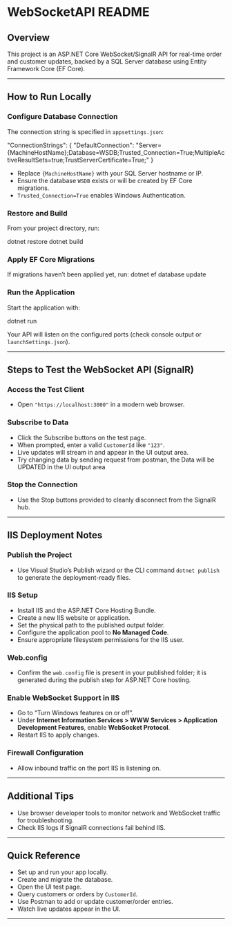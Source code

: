 # WebSocketAPI README

## Overview

This project is an ASP.NET Core WebSocket/SignalR API for real-time order and customer updates, backed by a SQL Server database using Entity Framework Core (EF Core).

---

## How to Run Locally

### Configure Database Connection

The connection string is specified in `appsettings.json`:

"ConnectionStrings": {
"DefaultConnection": "Server={MachineHostName};Database=WSDB;Trusted_Connection=True;MultipleActiveResultSets=true;TrustServerCertificate=True;"
}


- Replace `{MachineHostName}` with your SQL Server hostname or IP.
- Ensure the database `WSDB` exists or will be created by EF Core migrations.
- `Trusted_Connection=True` enables Windows Authentication.

### Restore and Build

From your project directory, run:

dotnet restore
dotnet build


### Apply EF Core Migrations

If migrations haven’t been applied yet, run:
dotnet ef database update



### Run the Application

Start the application with:

dotnet run



Your API will listen on the configured ports (check console output or `launchSettings.json`).

---

## Steps to Test the WebSocket API (SignalR)

### Access the Test Client

- Open `"https://localhost:3000"` in a modern web browser.

### Subscribe to Data

- Click the Subscribe buttons on the test page.
- When prompted, enter a valid `CustomerId` like `"123"`.
- Live updates will stream in and appear in the UI output area.
- Try changing data by sending request from postman, the Data will be UPDATED in the UI output area

### Stop the Connection

- Use the Stop buttons provided to cleanly disconnect from the SignalR hub.

---

## IIS Deployment Notes

### Publish the Project

- Use Visual Studio’s Publish wizard or the CLI command `dotnet publish` to generate the deployment-ready files.

### IIS Setup

- Install IIS and the ASP.NET Core Hosting Bundle.
- Create a new IIS website or application.
- Set the physical path to the published output folder.
- Configure the application pool to **No Managed Code**.
- Ensure appropriate filesystem permissions for the IIS user.

### Web.config

- Confirm the `web.config` file is present in your published folder; it is generated during the publish step for ASP.NET Core hosting.

### Enable WebSocket Support in IIS

- Go to “Turn Windows features on or off”.
- Under **Internet Information Services > WWW Services > Application Development Features**, enable **WebSocket Protocol**.
- Restart IIS to apply changes.

### Firewall Configuration

- Allow inbound traffic on the port IIS is listening on.

---

## Additional Tips

- Use browser developer tools to monitor network and WebSocket traffic for troubleshooting.
- Check IIS logs if SignalR connections fail behind IIS.

---

## Quick Reference

- Set up and run your app locally.
- Create and migrate the database.
- Open the UI test page.
- Query customers or orders by `CustomerId`.
- Use Postman to add or update customer/order entries.
- Watch live updates appear in the UI.

---

